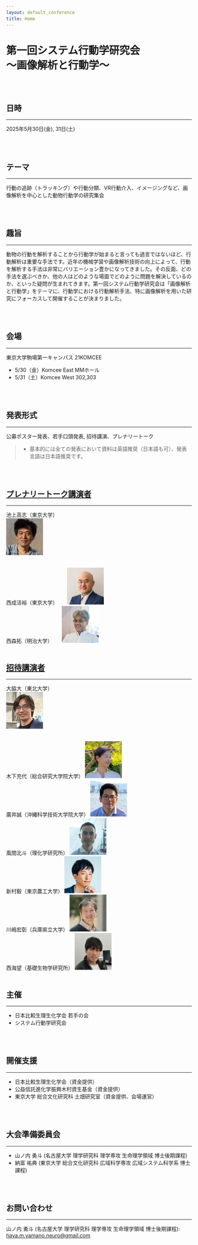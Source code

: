 ```yaml
---
layout: default_conference
title: Home
---
```

# 第一回システム行動学研究会 <br> 〜画像解析と行動学〜

<br>
<br>

## 日時
***
2025年5月30日(金), 31日(土)

<br>
<br>

## テーマ
***
行動の追跡（トラッキング）や行動分類、VR行動介入、イメージングなど、画像解析を中心とした動物行動学の研究集会

<br>
<br>

## 趣旨
***
動物の行動を解析することから行動学が始まると言っても過言ではないほど、行動解析は重要な手法です。近年の機械学習や画像解析技術の向上によって、行動を解析する手法は非常にバリエーション豊かになってきました。その反面、どの手法を選ぶべきか、他の人はどのような場面でどのように問題を解決しているのか、といった疑問が生まれてきます。第一回システム行動学研究会は「画像解析と行動学」をテーマに、行動学における行動解析手法、特に画像解析を用いた研究にフォーカスして開催することが決まりました。

<br>
<br>

## 会場
***
東京大学駒場第一キャンパス 21KOMCEE
  - 5/30（金）Komcee East MMホール
  - 5/31（土）Komcee West 302,303

<br>
<br>


## 発表形式
***
公募ポスター発表、若手口頭発表, 招待講演、プレナリートーク

> - 基本的には全ての発表において資料は英語推奨（日本語も可）、発表言語は日本語推奨です。

<br>
<br>

## [プレナリートーク講演者](/conference01_invited_talk.md)  
***

池上高志（東京大学）   
<img src="/event_01/images/ikegami.jpg" width="100px">  

<br>
西成活裕（東京大学）　　
<img src="/event_01/images/nishinari.jpeg" width="100px">  

<br>
西森拓（明治大学）　　
<img src="/event_01/images/nishimori.png" width="100px">  


<br>
<br>

## [招待講演者](/conference01_plenary_talk.md)
***
大脇大（東北大学）  
<img src="/event_01/images/owaki.png" width="100px">  

<br>
木下充代（総合研究大学院大学）  
<img src="/event_01/images/kinoshita.png" width="100px">  

<br>
廣井誠（沖縄科学技術大学院大学）  
<img src="/event_01/images/hiroi.jpg" width="100px">  

<br>
風間北斗（理化学研究所）  
<img src="/event_01/images/kazama.jpg" width="100px">  

<br>
新村毅（東京農工大学）  
<img src="/event_01/images/shinmura.jpg" width="100px">  

<br>
川嶋宏彰（兵庫県立大学）  
<img src="/event_01/images/kawashima.png" width="100px">  

<br>
西海望（基礎生物学研究所）   
<img src="/event_01/images/nishiumi.png" width="100px">  

<br>
<br>

## 主催
***
- 日本比較生理生化学会 若手の会
- システム行動学研究会

<br>
<br>

## 開催支援
***
- 日本比較生理生化学会（資金提供）
- 公益信託進化学振興木村資生基金（資金提供）
- 東京大学 総合文化研究科 土畑研究室（資金提供、会場運営）

<br>
<br>

## 大会準備委員会
***
- 山ノ内 勇斗 (名古屋大学 理学研究科 理学専攻 生命理学領域 博士後期課程)
- 納富 祐典 (東京大学 総合文化研究科 広域科学専攻 広域システム科学系 博士課程)

<br>
<br>

## お問い合わせ
***

山ノ内 勇斗 (名古屋大学 理学研究科 理学専攻 生命理学領域 博士後期課程): haya.m.yamano.neuro@gmail.com
